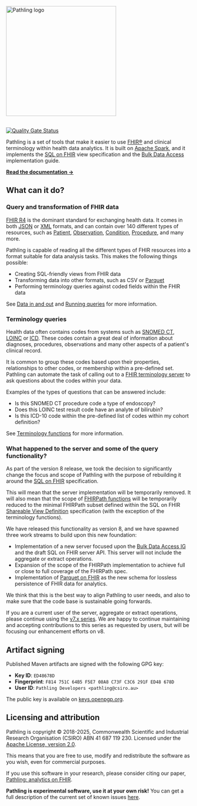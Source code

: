 <a href="https://pathling.csiro.au">
<picture>
  <source srcset="https://raw.githubusercontent.com/aehrc/pathling/main/media/logo-colour-tight-dark.svg" media="(prefers-color-scheme: dark)"/>
  <img src="https://raw.githubusercontent.com/aehrc/pathling/main/media/logo-colour-detail-tight.svg" alt="Pathling logo" width="300"/>
</picture>
</a>
<br/>
<br/>

[![Quality Gate Status](https://sonarcloud.io/api/project_badges/measure?project=aehrc_pathling&metric=alert_status)](https://sonarcloud.io/summary/new_code?id=aehrc_pathling)

Pathling is a set of tools that make it easier to
use [FHIR&reg;](https://hl7.org/fhir) and clinical terminology within health
data analytics. It is built on [Apache Spark](https://spark.apache.org), and
it implements the [SQL on FHIR](https://sql-on-fhir.org) view specification and
the [Bulk Data Access](https://hl7.org/fhir/uv/bulkdata/STU2/) implementation
guide.

[**Read the documentation &rarr;**](https://pathling.csiro.au/docs)

## What can it do?

### Query and transformation of FHIR data

[FHIR R4](https://hl7.org/fhir) is the dominant standard for exchanging health
data. It comes in both [JSON](https://hl7.org/fhir/json.html)
or [XML](https://hl7.org/fhir/xml.html) formats, and can contain over 140
different types of resources, such
as [Patient](https://hl7.org/fhir/patient.html),
[Observation](https://hl7.org/fhir/observation.html),
[Condition](https://hl7.org/fhir/condition.html),
[Procedure](https://hl7.org/fhir/procedure.html), and many more.

Pathling is capable of reading all the different types of FHIR resources into a
format suitable for data analysis tasks. This makes the following things
possible:

- Creating SQL-friendly views from FHIR data
- Transforming data into other formats, such as CSV
  or [Parquet](https://parquet.apache.org/)
- Performing terminology queries against coded fields within the FHIR data

See [Data in and out](https://pathling.csiro.au/docs/libraries/io) and
[Running queries](https://pathling.csiro.au/docs/libraries/running-queries) for
more information.

### Terminology queries

Health data often contains codes from systems such
as [SNOMED CT](https://www.snomed.org/snomed-ct/five-step-briefing), [LOINC](https://loinc.org/)
or [ICD](https://www.who.int/standards/classifications/classification-of-diseases).
These codes contain a great deal of information about diagnoses, procedures,
observations and many other aspects of a patient's clinical record.

It is common to group these codes based upon their properties, relationships to
other codes, or membership within a pre-defined set. Pathling can automate the
task of calling out to
a [FHIR terminology server](https://hl7.org/fhir/terminology-service.html) to
ask questions about the codes within your data.

Examples of the types of questions that can be answered include:

- Is this SNOMED CT procedure code a type of endoscopy?
- Does this LOINC test result code have an analyte of bilirubin?
- Is this ICD-10 code within the pre-defined list of codes within my cohort
  definition?

See [Terminology functions](https://pathling.csiro.au/docs/libraries/terminology)
for more information.

### What happened to the server and some of the query functionality?

As part of the version 8 release, we took the decision to significantly change
the focus and scope of Pathling with the purpose of rebuilding it around
the [SQL on FHIR](https://sql-on-fhir.org) specification.

This will mean that the server implementation will be temporarily removed. It
will also mean that the scope
of [FHIRPath functions](https://pathling.csiro.au/docs/fhirpath) will be
temporarily reduced to the minimal FHIRPath subset defined within the SQL on
FHIR [Shareable View Definition](https://sql-on-fhir.org/ig/latest/StructureDefinition-ShareableViewDefinition.html)
specification (with the exception of the terminology functions).

We have released this functionality as version 8, and we have spawned three work
streams to build upon this new foundation:

- Implementation of a new server focused upon
  the [Bulk Data Access IG](https://hl7.org/fhir/uv/bulkdata/) and the draft SQL
  on FHIR server API. This server will not include the aggregate or extract
  operations.
- Expansion of the scope of the FHIRPath implementation to achieve full or close
  to full coverage of the FHIRPath spec.
- Implementation of [Parquet on FHIR](https://github.com/aehrc/parquet-on-fhir)
  as the new schema for lossless persistence of FHIR data for analytics.

We think that this is the best way to align Pathling to user needs, and also to
make sure that the code base is sustainable going forwards.

If you are a current user of the server, aggregate or extract operations, please
continue using the [v7.x series](https://pathling.csiro.au/docs/7.2.0). We are
happy to continue maintaining and accepting contributions to this series as
requested by users, but will be focusing our enhancement efforts on v8.

## Artifact signing

Published Maven artifacts are signed with the following GPG key:

- **Key ID**: `ED48678D`
- **Fingerprint**: `F814 751C 64B5 F5E7 08A8 C73F C3C6 291F ED48 678D`
- **User ID**: `Pathling Developers <pathling@csiro.au>`

The public key is available
on [keys.openpgp.org](https://keys.openpgp.org/search?q=F814751C64B5F5E708A8C73FC3C6291FED48678D).

## Licensing and attribution

Pathling is copyright © 2018-2025, Commonwealth Scientific and Industrial
Research Organisation
(CSIRO) ABN 41 687 119 230. Licensed under
the [Apache License, version 2.0](https://www.apache.org/licenses/LICENSE-2.0).

This means that you are free to use, modify and redistribute the software as
you wish, even for commercial purposes.

If you use this software in your research, please consider citing our paper,
[Pathling: analytics on FHIR](https://doi.org/10.1186/s13326-022-00277-1).

**Pathling is experimental software, use it at your own risk!** You can get a
full description of the current set of known issues
[here](https://github.com/aehrc/pathling/issues).
